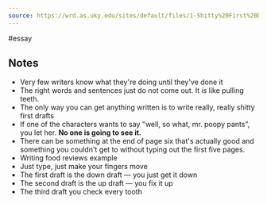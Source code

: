 ```yaml
---
source: https://wrd.as.uky.edu/sites/default/files/1-Shitty%20First%20Drafts.pdf
---
```

#essay

## Notes

- Very few writers know what they're doing until they've done it
- The right words and sentences just do not come out. It _is_ like pulling teeth.
- The only way you can get anything written is to write really, really shitty first drafts
- If one of the characters wants to say "well, so what, mr. poopy pants", you let her. **No one is going to see it.**
- There can be something at the end of page six that's actually good and something you couldn't get to without typing out the first five pages.
- Writing food reviews example
- Just type, just make your fingers move
- The first draft is the down draft — you just get it down
- The second draft is the up draft — you fix it up
- The third draft you check every tooth